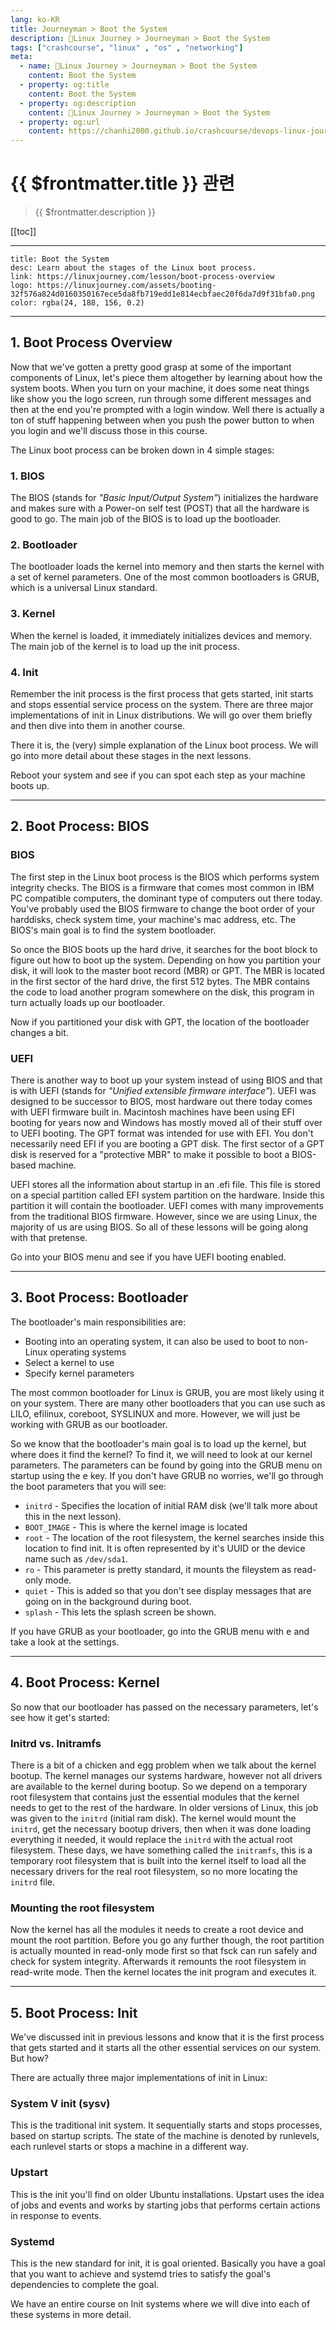```yaml
---
lang: ko-KR
title: Journeyman > Boot the System
description: 🐧Linux Journey > Journeyman > Boot the System
tags: ["crashcourse", "linux" , "os" , "networking"]
meta:
  - name: 🐧Linux Journey > Journeyman > Boot the System
    content: Boot the System
  - property: og:title
    content: Boot the System
  - property: og:description
    content: 🐧Linux Journey > Journeyman > Boot the System
  - property: og:url
    content: https://chanhi2000.github.io/crashcourse/devops-linux-journey/02-journeyman/02c-boot-the-system.html
---
```


# {{ $frontmatter.title }} 관련

> {{ $frontmatter.description }}

[[toc]]

---

```card
title: Boot the System
desc: Learn about the stages of the Linux boot process.
link: https://linuxjourney.com/lesson/boot-process-overview
logo: https://linuxjourney.com/assets/booting-32f576a824d0160350167ece5da8fb719edd1e814ecbfaec20f6da7d9f31bfa0.png
color: rgba(24, 188, 156, 0.2)
```

---

## 1. Boot Process Overview

Now that we've gotten a pretty good grasp at some of the important components of Linux, let's piece them altogether by learning about how the system boots. When you turn on your machine, it does some neat things like show you the logo screen, run through some different messages and then at the end you're prompted with a login window. Well there is actually a ton of stuff happening between when you push the power button to when you login and we'll discuss those in this course.

The Linux boot process can be broken down in 4 simple stages:

### 1. BIOS

The BIOS (stands for _"Basic Input/Output System"_) initializes the hardware and makes sure with a Power-on self test (POST) that all the hardware is good to go. The main job of the BIOS is to load up the bootloader.

### 2. Bootloader

The bootloader loads the kernel into memory and then starts the kernel with a set of kernel parameters. One of the most common bootloaders is GRUB, which is a universal Linux standard.

### 3. Kernel

When the kernel is loaded, it immediately initializes devices and memory. The main job of the kernel is to load up the init process.

### 4. Init

Remember the init process is the first process that gets started, init starts and stops essential service process on the system. There are three major implementations of init in Linux distributions. We will go over them briefly and then dive into them in another course.

There it is, the (very) simple explanation of the Linux boot process. We will go into more detail about these stages in the next lessons.

Reboot your system and see if you can spot each step as your machine boots up.

---

## 2. Boot Process: BIOS

### BIOS

The first step in the Linux boot process is the BIOS which performs system integrity checks. The BIOS is a firmware that comes most common in IBM PC compatible computers, the dominant type of computers out there today. You've probably used the BIOS firmware to change the boot order of your harddisks, check system time, your machine's mac address, etc. The BIOS's main goal is to find the system bootloader.

So once the BIOS boots up the hard drive, it searches for the boot block to figure out how to boot up the system. Depending on how you partition your disk, it will look to the master boot record (MBR) or GPT. The MBR is located in the first sector of the hard drive, the first 512 bytes. The MBR contains the code to load another program somewhere on the disk, this program in turn actually loads up our bootloader.

Now if you partitioned your disk with GPT, the location of the bootloader changes a bit.

### UEFI

There is another way to boot up your system instead of using BIOS and that is with UEFI (stands for _"Unified extensible firmware interface"_). UEFI was designed to be successor to BIOS, most hardware out there today comes with UEFI firmware built in. Macintosh machines have been using EFI booting for years now and Windows has mostly moved all of their stuff over to UEFI booting. The GPT format was intended for use with EFI. You don't necessarily need EFI if you are booting a GPT disk. The first sector of a GPT disk is reserved for a "protective MBR" to make it possible to boot a BIOS-based machine.

UEFI stores all the information about startup in an .efi file. This file is stored on a special partition called EFI system partition on the hardware. Inside this partition it will contain the bootloader. UEFI comes with many improvements from the traditional BIOS firmware. However, since we are using Linux, the majority of us are using BIOS. So all of these lessons will be going along with that pretense.

Go into your BIOS menu and see if you have UEFI booting enabled.

---

## 3. Boot Process: Bootloader

The bootloader's main responsibilities are:

- Booting into an operating system, it can also be used to boot to non-Linux operating systems
- Select a kernel to use
- Specify kernel parameters

The most common bootloader for Linux is GRUB, you are most likely using it on your system. There are many other bootloaders that you can use such as LILO, efilinux, coreboot, SYSLINUX and more. However, we will just be working with GRUB as our bootloader.

So we know that the bootloader's main goal is to load up the kernel, but where does it find the kernel? To find it, we will need to look at our kernel parameters. The parameters can be found by going into the GRUB menu on startup using the <kbd>e</kbd> key. If you don't have GRUB no worries, we'll go through the boot parameters that you will see:

- `initrd` - Specifies the location of initial RAM disk (we'll talk more about this in the next lesson).
- `BOOT_IMAGE` - This is where the kernel image is located
- `root` - The location of the root filesystem, the kernel searches inside this location to find init. It is often represented by it's UUID or the device name such as <FontIcon icon="iconfont icon-folder"/>`/dev/sda1`.
- `ro` - This parameter is pretty standard, it mounts the fileystem as read-only mode.
- `quiet` - This is added so that you don't see display messages that are going on in the background during boot.
- `splash` - This lets the splash screen be shown. 

If you have GRUB as your bootloader, go into the GRUB menu with <kbd>e</kbd> and take a look at the settings.

---

## 4. Boot Process: Kernel

So now that our bootloader has passed on the necessary parameters, let's see how it get's started:

### Initrd vs. Initramfs

There is a bit of a chicken and egg problem when we talk about the kernel bootup. The kernel manages our systems hardware, however not all drivers are available to the kernel during bootup. So we depend on a temporary root filesystem that contains just the essential modules that the kernel needs to get to the rest of the hardware. In older versions of Linux, this job was given to the <FontIcon icon="iconfont icon-file"/>`initrd` (initial ram disk). The kernel would mount the <FontIcon icon="iconfont icon-file"/>`initrd`, get the necessary bootup drivers, then when it was done loading everything it needed, it would replace the <FontIcon icon="iconfont icon-file"/>`initrd` with the actual root filesystem. These days, we have something called the `initramfs`, this is a temporary root filesystem that is built into the kernel itself to load all the necessary drivers for the real root filesystem, so no more locating the <FontIcon icon="iconfont icon-file"/>`initrd` file.

### Mounting the root filesystem

Now the kernel has all the modules it needs to create a root device and mount the root partition. Before you go any further though, the root partition is actually mounted in read-only mode first so that fsck can run safely and check for system integrity. Afterwards it remounts the root filesystem in read-write mode. Then the kernel locates the init program and executes it.

---

## 5. Boot Process: Init

We've discussed init in previous lessons and know that it is the first process that gets started and it starts all the other essential services on our system. But how?

There are actually three major implementations of init in Linux:

### System V init (sysv)

This is the traditional init system. It sequentially starts and stops processes, based on startup scripts. The state of the machine is denoted by runlevels, each runlevel starts or stops a machine in a different way.

### Upstart

This is the init you'll find on older Ubuntu installations. Upstart uses the idea of jobs and events and works by starting jobs that performs certain actions in response to events.

### Systemd

This is the new standard for init, it is goal oriented. Basically you have a goal that you want to achieve and systemd tries to satisfy the goal's dependencies to complete the goal.

We have an entire course on Init systems where we will dive into each of these systems in more detail.